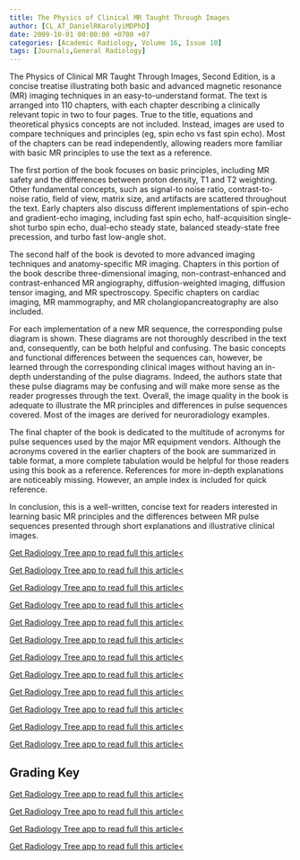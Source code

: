 ```yaml
---
title: The Physics of Clinical MR Taught Through Images
author: [CL_AT_DanielRKarolyiMDPhD]
date: 2009-10-01 00:00:00 +0700 +07
categories: [Academic Radiology, Volume 16, Issue 10]
tags: [Journals,General Radiology]
---
```

The Physics of Clinical MR Taught Through Images, Second Edition, is a concise treatise illustrating both basic and advanced magnetic resonance (MR) imaging techniques in an easy-to-understand format. The text is arranged into 110 chapters, with each chapter describing a clinically relevant topic in two to four pages. True to the title, equations and theoretical physics concepts are not included. Instead, images are used to compare techniques and principles (eg, spin echo vs fast spin echo). Most of the chapters can be read independently, allowing readers more familiar with basic MR principles to use the text as a reference.

The first portion of the book focuses on basic principles, including MR safety and the differences between proton density, T1 and T2 weighting. Other fundamental concepts, such as signal-to noise ratio, contrast-to-noise ratio, field of view, matrix size, and artifacts are scattered throughout the text. Early chapters also discuss different implementations of spin-echo and gradient-echo imaging, including fast spin echo, half-acquisition single-shot turbo spin echo, dual-echo steady state, balanced steady-state free precession, and turbo fast low-angle shot.

The second half of the book is devoted to more advanced imaging techniques and anatomy-specific MR imaging. Chapters in this portion of the book describe three-dimensional imaging, non-contrast-enhanced and contrast-enhanced MR angiography, diffusion-weighted imaging, diffusion tensor imaging, and MR spectroscopy. Specific chapters on cardiac imaging, MR mammography, and MR cholangiopancreatography are also included.

For each implementation of a new MR sequence, the corresponding pulse diagram is shown. These diagrams are not thoroughly described in the text and, consequently, can be both helpful and confusing. The basic concepts and functional differences between the sequences can, however, be learned through the corresponding clinical images without having an in-depth understanding of the pulse diagrams. Indeed, the authors state that these pulse diagrams may be confusing and will make more sense as the reader progresses through the text. Overall, the image quality in the book is adequate to illustrate the MR principles and differences in pulse sequences covered. Most of the images are derived for neuroradiology examples.

The final chapter of the book is dedicated to the multitude of acronyms for pulse sequences used by the major MR equipment vendors. Although the acronyms covered in the earlier chapters of the book are summarized in table format, a more complete tabulation would be helpful for those readers using this book as a reference. References for more in-depth explanations are noticeably missing. However, an ample index is included for quick reference.

In conclusion, this is a well-written, concise text for readers interested in learning basic MR principles and the differences between MR pulse sequences presented through short explanations and illustrative clinical images.

[Get Radiology Tree app to read full this article<](https://clinicalpub.com/app)

[Get Radiology Tree app to read full this article<](https://clinicalpub.com/app)

[Get Radiology Tree app to read full this article<](https://clinicalpub.com/app)

[Get Radiology Tree app to read full this article<](https://clinicalpub.com/app)

[Get Radiology Tree app to read full this article<](https://clinicalpub.com/app)

[Get Radiology Tree app to read full this article<](https://clinicalpub.com/app)

[Get Radiology Tree app to read full this article<](https://clinicalpub.com/app)

[Get Radiology Tree app to read full this article<](https://clinicalpub.com/app)

[Get Radiology Tree app to read full this article<](https://clinicalpub.com/app)

[Get Radiology Tree app to read full this article<](https://clinicalpub.com/app)

[Get Radiology Tree app to read full this article<](https://clinicalpub.com/app)

[Get Radiology Tree app to read full this article<](https://clinicalpub.com/app)

## Grading Key

[Get Radiology Tree app to read full this article<](https://clinicalpub.com/app)

[Get Radiology Tree app to read full this article<](https://clinicalpub.com/app)

[Get Radiology Tree app to read full this article<](https://clinicalpub.com/app)

[Get Radiology Tree app to read full this article<](https://clinicalpub.com/app)